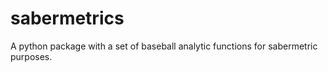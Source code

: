 # sabermetrics
A python package with a set of baseball analytic functions for sabermetric purposes.
